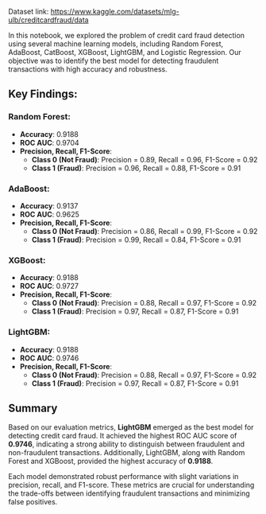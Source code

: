 Dataset link: https://www.kaggle.com/datasets/mlg-ulb/creditcardfraud/data

In this notebook, we explored the problem of credit card fraud detection using several machine learning models, including Random Forest, AdaBoost, CatBoost, XGBoost, LightGBM, and Logistic Regression. Our objective was to identify the best model for detecting fraudulent transactions with high accuracy and robustness.

## Key Findings:

### Random Forest:
- **Accuracy**: 0.9188
- **ROC AUC**: 0.9704
- **Precision, Recall, F1-Score**:
  - **Class 0 (Not Fraud)**: Precision = 0.89, Recall = 0.96, F1-Score = 0.92
  - **Class 1 (Fraud)**: Precision = 0.96, Recall = 0.88, F1-Score = 0.91

### AdaBoost:
- **Accuracy**: 0.9137
- **ROC AUC**: 0.9625
- **Precision, Recall, F1-Score**:
  - **Class 0 (Not Fraud)**: Precision = 0.86, Recall = 0.99, F1-Score = 0.92
  - **Class 1 (Fraud)**: Precision = 0.99, Recall = 0.84, F1-Score = 0.91


### XGBoost:
- **Accuracy**: 0.9188
- **ROC AUC**: 0.9727
- **Precision, Recall, F1-Score**:
  - **Class 0 (Not Fraud)**: Precision = 0.88, Recall = 0.97, F1-Score = 0.92
  - **Class 1 (Fraud)**: Precision = 0.97, Recall = 0.87, F1-Score = 0.91

### LightGBM:
- **Accuracy**: 0.9188
- **ROC AUC**: 0.9746
- **Precision, Recall, F1-Score**:
  - **Class 0 (Not Fraud)**: Precision = 0.88, Recall = 0.97, F1-Score = 0.92
  - **Class 1 (Fraud)**: Precision = 0.97, Recall = 0.87, F1-Score = 0.91

## Summary

Based on our evaluation metrics, **LightGBM** emerged as the best model for detecting credit card fraud. It achieved the highest ROC AUC score of **0.9746**, indicating a strong ability to distinguish between fraudulent and non-fraudulent transactions. Additionally, LightGBM, along with Random Forest and XGBoost, provided the highest accuracy of **0.9188**.

Each model demonstrated robust performance with slight variations in precision, recall, and F1-score. These metrics are crucial for understanding the trade-offs between identifying fraudulent transactions and minimizing false positives.
